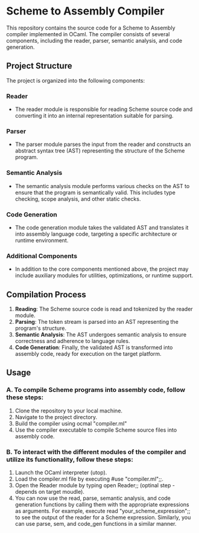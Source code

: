 # Scheme to Assembly Compiler

This repository contains the source code for a Scheme to Assembly compiler implemented in OCaml. The compiler consists of several components, including the reader, parser, semantic analysis, and code generation.

## Project Structure

The project is organized into the following components:

### Reader
- The reader module is responsible for reading Scheme source code and converting it into an internal representation suitable for parsing.

### Parser
- The parser module parses the input from the reader and constructs an abstract syntax tree (AST) representing the structure of the Scheme program.

### Semantic Analysis
- The semantic analysis module performs various checks on the AST to ensure that the program is semantically valid. This includes type checking, scope analysis, and other static checks.

### Code Generation
- The code generation module takes the validated AST and translates it into assembly language code, targeting a specific architecture or runtime environment.

### Additional Components
- In addition to the core components mentioned above, the project may include auxiliary modules for utilities, optimizations, or runtime support.

## Compilation Process

1. **Reading**: The Scheme source code is read and tokenized by the reader module.
2. **Parsing**: The token stream is parsed into an AST representing the program's structure.
3. **Semantic Analysis**: The AST undergoes semantic analysis to ensure correctness and adherence to language rules.
4. **Code Generation**: Finally, the validated AST is transformed into assembly code, ready for execution on the target platform.

## Usage

### A. To compile Scheme programs into assembly code, follow these steps:

1. Clone the repository to your local machine.
2. Navigate to the project directory.
3. Build the compiler using ocmal "compiler.ml"
4. Use the compiler executable to compile Scheme source files into assembly code.

### B. To interact with the different modules of the compiler and utilize its functionality, follow these steps:

1. Launch the OCaml interpreter (utop).
2. Load the compiler.ml file by executing #use "compiler.ml";;.
3. Open the Reader module by typing open Reader;; (optinal step - depends on target moudle). 
4. You can now use the read, parse, semantic analysis, and code generation functions by calling them with the appropriate expressions as arguments. For example, execute read "your_scheme_expression";; to see the output of the reader for a Scheme expression. Similarly, you can use parse, sem, and code_gen functions in a similar manner.
